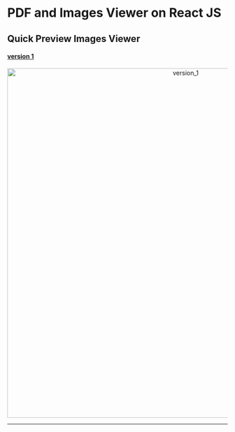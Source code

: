 # PDF and Images Viewer on React JS

## Quick Preview Images Viewer
#### [version 1](https://github.com/martinlauren55/pdf_img_viewer/tree/main/Images_Viewers/version_1)

<p align='center'>

<img src='docs/version_1.gif' width='800' alt='version_1'>
</p>

<hr/>
